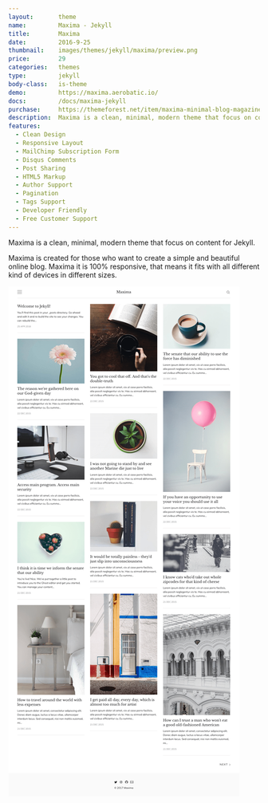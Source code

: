 ```yaml
---
layout:       theme
name:         Maxima - Jekyll
title:        Maxima
date:         2016-9-25
thumbnail:    images/themes/jekyll/maxima/preview.png
price:        29
categories:   themes
type:         jekyll
body-class:   is-theme
demo:         https://maxima.aerobatic.io/
docs:         /docs/maxima-jekyll
purchase:     https://themeforest.net/item/maxima-minimal-blog-magazine-ghost-theme/19164859
description:  Maxima is a clean, minimal, modern theme that focus on content for Jekyll.
features:
  - Clean Design
  - Responsive Layout
  - MailChimp Subscription Form
  - Disqus Comments
  - Post Sharing
  - HTML5 Markup
  - Author Support
  - Pagination
  - Tags Support
  - Developer Friendly
  - Free Customer Support
---
```


Maxima is a clean, minimal, modern theme that focus on content for Jekyll.

Maxima is created for those who want to create a simple and beautiful online blog. Maxima it is 100% responsive, that means it fits with all different kind of devices in different sizes.

![maxima-jekyll-full-preview](/images/themes/jekyll/maxima/full-preview.png)